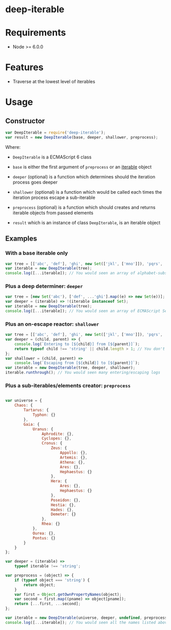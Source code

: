 
# deep-iterable

# Requirements

 * Node >= 6.0.0

# Features

 * Traverse at the lowest level of iterables

# Usage

## Constructor

```javascript
var DeepIterable = require('deep-iterable');
var result = new DeepIterable(base, deeper, shallower, preprocess);
```

Where:

 * `DeepIterable` is a ECMAScript 6 class

 * `base` is either the first argument of `preprocess` or an [iterable](https://developer.mozilla.org/en/docs/Web/JavaScript/Reference/Iteration_protocols) object

 * `deeper` (optional) is a function which determines should the iteration process goes deeper

 * `shallower` (optional) is a function which would be called each times the iteration process escape a sub-iterable

 * `preprocess` (optional) is a function which should creates and returns iterable objects from passed elements

 * `result` which is an instance of class `DeepIterable`, is an iterable object

## Examples

### With a base iterable only

```javascript
var tree = [['abc', 'def'], 'ghi', new Set(['jkl', ['mno']]), 'pqrs', ...'tuv', [...'wxyz']];
var iterable = new DeepIterable(tree);
console.log([...iterable]); // You would seen an array of alphabet-subsequences
```

### Plus a deep determiner: `deeper`

```javascript
var tree = [new Set('abc'), ['def', ...'ghi'].map((e) => new Set(e))];
var deeper = (iterable) => !(iterable instanceof Set);
var iterable = new DeepIterable(tree);
console.log([...iterable]); // You would seen an array of ECMAScript Set objects
```

### Plus an on-escape reactor: `shallower`

```javascript
var tree = [['abc', 'def'], 'ghi', new Set(['jkl', ['mno']]), 'pqrs', ...'tuv', [...'wxyz']];
var deeper = (child, parent) => {
    console.log(`Entering to [${child}] from [${parent}]`);
    return typeof child !== 'string' || child.length > 1; // You don't want an infinite iteration, right?
};
var shallower = (child, parent) =>
    console.log(`Escaping from [${child}] to [${parent}]`);
var iterable = new DeepIterable(tree, deeper, shallower);
iterable.runthrough(); // You would seen many entering/escaping logs
```

### Plus a sub-iterables/elements creator: `preprocess`

```javascript

var universe = {
    Chaos: {
        Tartarus: {
            Typhon: {}
        },
        Gaia: {
            Uranus: {
                Aphrodite: {},
                Cyclopes: {},
                Cronus: {
                    Zeus: {
                        Appollo: {},
                        Artemis: {},
                        Athena: {},
                        Ares: {},
                        Hephaestus: {}
                    },
                    Hera: {
                        Ares: {},
                        Hephaestus: {}
                    },
                    Poseidon: {},
                    Hestia: {},
                    Hades: {},
                    Demeter: {}
                },
                Rhea: {}
            },
            Ourea: {},
            Pontus: {}
        }
    }
};

var deeper = (iterable) =>
    typeof iterable !== 'string';

var preprocess = (object) => {
    if (typeof object === 'string') {
        return object;
    }
    var first = Object.getOwnPropertyNames(object);
    var second = first.map((pname) => object[pname]);
    return [...first, ...second];
};

var iterable = new DeepIterable(universe, deeper, undefined, preprocess);
console.log([...iterable]); // You would seen all the names listed above

```
